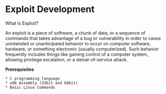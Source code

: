 # Exploit Development

What is Exploit?

An exploit is a piece of software, a chunk of data, or a sequence of commands that takes advantage of a bug or vulnerability in order to cause unintended or unanticipated behavior to occur on computer software, hardware, or something electronic (usually computerized). Such behavior frequently includes things like gaining control of a computer system, allowing privilege escalation, or a denial-of-service attack.

**Prerequisites**

    * C programming language
    * x86 Assembly (32bit and 64bit)
    * Basic Linux Commands
